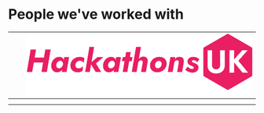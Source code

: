 # People we've worked with

|   |   | ![](../../.gitbook/assets/hackathonsuk.png) |
| - | - | ------------------------------------------- |
|   |   |                                             |
|   |   |                                             |

